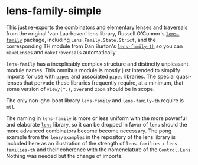 lens-family-simple
==================

This just re-exports the combinators and elementary lenses and traversals from the original 'van Laarhoven' lens library, Russell O'Connor's [`lens-family`](http://hackage.haskell.org/package/lens-family-core) package, including `Lens.Family.State.Strict`, and the corresponding TH module from Dan Burton's [`lens-family-th`](http://hackage.haskell.org/package/lens-family-th) so you can `makeLenses` and `makeTraversals` automatically.

`lens-family` has a inexplicably complex structure and distinctly unpleasant module names. This omnibus module is mostly just intended to simplify imports for use with [`pipes`](http://hackage.haskell.org/package/pipes) and associated `pipes` libraries. The special quasi-lenses that pervade these libraries frequently require, at a minimum, that some version of `view/(^.)`, `over`and `zoom` should be in scope. 

The only non-ghc-boot library `lens-family` and `lens-family-th` require is `mtl`.  

The naming in `lens-family` is more or less uniform with the more powerful and elaborate [`lens`](http://hackage.haskell.org/package/lens) library, so it can be dropped in favor of `lens` should the more advanced combinators become become necessary.  The pong example from the `lens/examples` in the repository of the lens library is included here as an illustration of the strength of `lens-families` + `lens-families-th` and their coherence with the nomenclature of the `Control.Lens`. Nothing was needed but the change of imports. 


